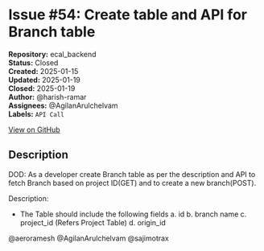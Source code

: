 # Issue #54: Create table and API for Branch table

**Repository:** ecal_backend  
**Status:** Closed  
**Created:** 2025-01-15  
**Updated:** 2025-01-19  
**Closed:** 2025-01-19  
**Author:** @harish-ramar  
**Assignees:** @AgilanArulchelvam  
**Labels:** `API Call`  

[View on GitHub](https://github.com/Simtestlab/ecal_backend/issues/54)

## Description

DOD: As a developer create Branch table as per the description and API to fetch Branch based on project ID(GET) and to create a new branch(POST).

Description: 
- The Table should include the following fields
a. id
b. branch name
c. project_id (Refers Project Table)
d. origin_id

@aeroramesh @AgilanArulchelvam @sajimotrax 